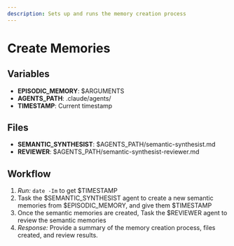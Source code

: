 ```yaml
---
description: Sets up and runs the memory creation process
---
```


# Create Memories

## Variables

- **EPISODIC_MEMORY**: $ARGUMENTS
- **AGENTS_PATH**: .claude/agents/
- **TIMESTAMP**: Current timestamp

## Files

- **SEMANTIC_SYNTHESIST**: $AGENTS_PATH/semantic-synthesist.md
- **REVIEWER**: $AGENTS_PATH/semantic-synthesist-reviewer.md

## Workflow
1. *Run:* `date -Im` to get $TIMESTAMP
2. Task the $SEMANTIC_SYNTHESIST agent to create a new semantic memories from $EPISODIC_MEMORY, and give them $TIMESTAMP
3. Once the semantic memories are created, Task the $REVIEWER agent to review the semantic memories
4. *Response:* Provide a summary of the memory creation process, files created, and review results.